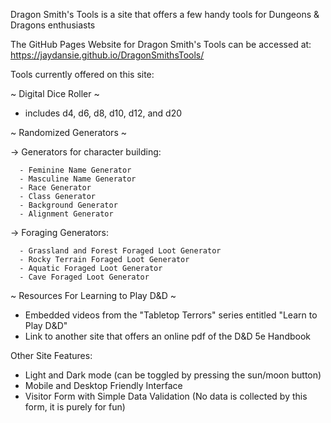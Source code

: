 Dragon Smith's Tools is a site that offers a few handy tools for Dungeons & Dragons enthusiasts

The GitHub Pages Website for Dragon Smith's Tools can be accessed at:
https://jaydansie.github.io/DragonSmithsTools/ 

Tools currently offered on this site:

~ Digital Dice Roller ~
  - includes d4, d6, d8, d10, d12, and d20

~ Randomized Generators ~

  -> Generators for character building:
  
      - Feminine Name Generator
      - Masculine Name Generator
      - Race Generator
      - Class Generator
      - Background Generator
      - Alignment Generator
      
  -> Foraging Generators:
  
      - Grassland and Forest Foraged Loot Generator
      - Rocky Terrain Foraged Loot Generator
      - Aquatic Foraged Loot Generator
      - Cave Foraged Loot Generator

~ Resources For Learning to Play D&D ~
  - Embedded videos from the "Tabletop Terrors" series entitled "Learn to Play D&D"
  - Link to another site that offers an online pdf of the D&D 5e Handbook

Other Site Features:
  - Light and Dark mode (can be toggled by pressing the sun/moon button)
  - Mobile and Desktop Friendly Interface
  - Visitor Form with Simple Data Validation
      (No data is collected by this form, it is purely for fun)
